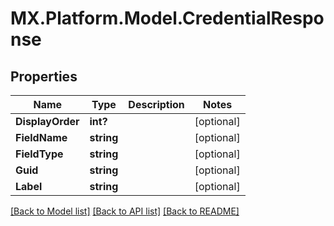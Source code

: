# MX.Platform.Model.CredentialResponse

## Properties

Name | Type | Description | Notes
------------ | ------------- | ------------- | -------------
**DisplayOrder** | **int?** |  | [optional] 
**FieldName** | **string** |  | [optional] 
**FieldType** | **string** |  | [optional] 
**Guid** | **string** |  | [optional] 
**Label** | **string** |  | [optional] 

[[Back to Model list]](../README.md#documentation-for-models) [[Back to API list]](../README.md#documentation-for-api-endpoints) [[Back to README]](../README.md)

